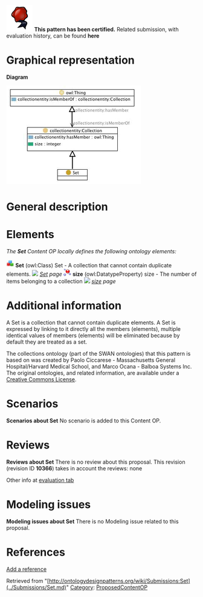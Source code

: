 [![](../images/thumb/b/b5/Certified.png/70px-Certified.png)](../Image/Certified.png.md "Certified.png") __This pattern has been certified.__
Related submission, with evaluation history, can be found __here__





#  Graphical representation


__Diagram__




[![Image:Set.jpg](../images/1/15/Set.jpg)](../Image/Set.jpg.md "Image:Set.jpg")




#  General description


  




#  Elements


_The __Set__ Content OP locally defines the following ontology elements:_



[![Class](../images/thumb/2/27/Class.gif/20px-Class.gif)](../Image/Class.gif.md "Class") __Set__ (owl:Class) Set - A collection that cannot contain duplicate elements. 
 [![](../../images/thumb/8/87/ArrowRight.gif/11px-ArrowRight.gif)](../Image/ArrowRight.gif.md "ArrowRight.gif") _[Set](../Submissions/Set/Set.md "Submissions:Set/Set") page_
[![DatatypeProperty](../images/thumb/a/a5/DatatypeProperty.gif/20px-DatatypeProperty.gif)](../Image/DatatypeProperty.gif.md "DatatypeProperty") __size__ (owl:DatatypeProperty) size - The number of items belonging to a collection 
 [![](../../images/thumb/8/87/ArrowRight.gif/11px-ArrowRight.gif)](../Image/ArrowRight.gif.md "ArrowRight.gif") _[size](../Submissions/Set/size.md "Submissions:Set/size") page_
#  Additional information


A Set is a collection that cannot contain duplicate elements. A Set is expressed by linking to it directly all the members (elements), multiple identical values of members (elements) will be eliminated because by default they are treated as a set.


The collections ontology (part of the SWAN ontologies) that this pattern is based on was created by Paolo Ciccarese - Massachusetts General Hospital/Harvard Medical School, and Marco Ocana - Balboa Systems Inc. The original ontologies, and related information, are available under a [Creative Commons License](http://creativecommons.org/licenses/by/1.0/ "http://creativecommons.org/licenses/by/1.0/").



#  Scenarios



__Scenarios about Set__
No scenario is added to this Content OP.




#  Reviews



__Reviews about Set__
There is no review about this proposal.
This revision (revision ID __10366__) takes in account the reviews: none


Other info at [evaluation tab](http://ontologydesignpatterns.org/wiki/index.php?title=Submissions:Set&action=evaluation "http://ontologydesignpatterns.org/wiki/index.php?title=Submissions:Set&action=evaluation")




  




#  Modeling issues



__Modeling issues about Set__
There is no Modeling issue related to this proposal.




  




#  References


[Add a reference](index.php@title=Odp%253AAdd_reference&subject=../Submissions/Set.md "http://ontologydesignpatterns.org/wiki/index.php?title=Odp:Add_reference&subject=Submissions%3ASet")


  






Retrieved from "[http://ontologydesignpatterns.org/wiki/Submissions:Set](../Submissions/Set.md)"
 [Category](http://ontologydesignpatterns.org/wiki/Special:Categories "Special:Categories"): [ProposedContentOP](../Category/ProposedContentOP.md "Category:ProposedContentOP")